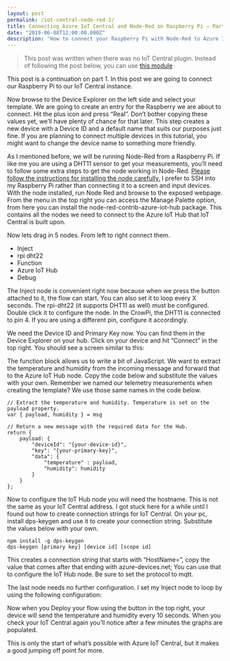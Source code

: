 ```yaml
---
layout: post
permalink: /iot-central-node-red-2/
title: Connecting Azure IoT Central and Node-Red on Raspberry Pi – Part 2
date: "2019-06-08T12:00:00.000Z"
description: "How to connect your Raspberry Pi with Node-Red to Azure IoT Central"
---
```


> This post was written when there was no IoT Central plugin. Instead of following the post below, you can use [this module][1]

This post is a continuation on part 1. In this post we are going to connect our Raspberry Pi to our IoT Central instance.

Now browse to the Device Explorer on the left side and select your template. We are going to create an entry for the Raspberry we are about to connect. Hit the plus icon and press “Real”. Don’t bother copying these values yet, we’ll have plenty of chance for that later. This step creates a new device with a Device ID and a default name that suits our purposes just fine. If you are planning to connect multiple devices in this tutorial, you might want to change the device name to something more friendly.

As I mentioned before, we will be running Node-Red from a Raspberry Pi. If like me you are using a DHT11 sensor to get your measurements, you’ll need to follow some extra steps to get the node working in Node-Red. [Please follow the instructions for installing the node carefully.](https://flows.nodered.org/node/node-red-contrib-dht-sensor) I prefer to SSH into my Raspberry Pi rather than connecting it to a screen and input devices. With the node installed, run Node Red and browse to the exposed webpage. From the menu in the top right you can access the Manage Palette option, from here you can install the node-red-contrib-azure-iot-hub package. This contains all the nodes we need to connect to the Azure IoT Hub that IoT Central is built upon.

Now lets drag in 5 nodes. From left to right connect them.
- Inject
- rpi dht22
- Function
- Azure IoT Hub
- Debug

The Inject node is convenient right now because when we press the button attached to it, the flow can start. You can also set it to loop every X seconds. The rpi-dht22 (it supports DHT11 as well) must be configured. Double click it to configure the node. In the CrowPi, the DHT11 is connected to pin 4. If you are using a different pin, configure it accordingly.

We need the Device ID and Primary Key now. You can find them in the Device Explorer on your hub. Click on your device and hit “Connect” in the top right. You should see a screen similar to this:

The function block allows us to write a bit of JavaScript. We want to extract the temperature and humidity from the incoming message and forward that to the Azure IoT Hub node. Copy the code below and substitute the values with your own. Remember we named our telemetry measurements when creating the template? We use those same names in the code below.

    // Extract the temperature and humidity. Temperature is set on the payload property.
    var { payload, humidity } = msg

    // Return a new message with the required data for the Hub.
    return {
        payload: {
            "deviceId": "{your-device-id}",
            "key": "{your-primary-key}",
            "data": {
                "temperature" : payload, 
                "humidity": humidity
            }
        }
    };

Now to configure the IoT Hub node you will need the hostname. This is not the same as your IoT Central address. I got stuck here for a while until I found out how to create connection strings for IoT Central. On your pc, install dps-keygen and use it to create your connection string. Substitute the values below with your own.

    npm install -g dps-keygen
    dps-keygen [primary key] [device id] [scope id]

This creates a connection string that starts with “HostName=”, copy the value that comes after that ending with azure-devices.net; You can use that to configure the IoT Hub node. Be sure to set the protocol to mqtt.

The last node needs no further configuration. I set my Inject node to loop by using the following configuration:

Now when you Deploy your flow using the button in the top right, your device will send the temperature and humidity every 10 seconds. When you check your IoT Central again you’ll notice after a few minutes the graphs are populated.

This is only the start of what’s possible with Azure IoT Central, but it makes a good jumping off point for more.

[1]: https://techcommunity.microsoft.com/t5/azure-iot/node-red-connector-for-azure-iot-central/m-p/1605502